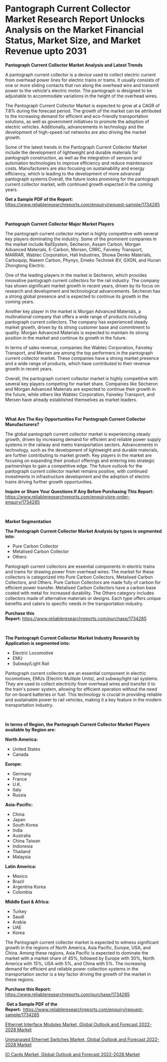 <p><h1>Pantograph Current Collector Market Research Report Unlocks Analysis on the Market Financial Status, Market Size, and Market Revenue upto 2031</h1></p><p><strong>Pantograph Current Collector Market Analysis and Latest Trends</strong></p>
<p><p>A pantograph current collector is a device used to collect electric current from overhead power lines for electric trains or trams. It usually consists of one or more sliding contacts that run along the overhead wire and transmit power to the vehicle's electric motor. The pantograph is designed to be adjustable to accommodate variations in the height of the overhead wires.</p><p>The Pantograph Current Collector Market is expected to grow at a CAGR of 7.8% during the forecast period. The growth of the market can be attributed to the increasing demand for efficient and eco-friendly transportation solutions, as well as government initiatives to promote the adoption of electric vehicles. Additionally, advancements in technology and the development of high-speed rail networks are also driving the market growth.</p><p>Some of the latest trends in the Pantograph Current Collector Market include the development of lightweight and durable materials for pantograph construction, as well as the integration of sensors and automation technologies to improve efficiency and reduce maintenance costs. Manufacturers are also focusing on sustainability and energy efficiency, which is leading to the development of more advanced pantograph systems.Overall, the future looks promising for the pantograph current collector market, with continued growth expected in the coming years.</p></p>
<p><strong>Get a Sample PDF of the Report:&nbsp;</strong> <a href="https://www.reliableresearchreports.com/enquiry/request-sample/1734285">https://www.reliableresearchreports.com/enquiry/request-sample/1734285</a></p>
<p>&nbsp;</p>
<p><strong>Pantograph Current Collector Major Market Players</strong></p>
<p><p>The pantograph current collector market is highly competitive with several key players dominating the industry. Some of the prominent companies in the market include RailSystem, Sécheron, Assam Carbon, Morgan Advanced Materials, E-Carbon, Mersen, CRRC, Faiveley Transport, MARRAR, Wabtec Corporation, Hall Industries, Showa Denko Materials, Carboquip, Naeem Carbon, Phynyx, Emeko Techniek BV, GXGN, and Hunan Zhongtong Electric.</p><p>One of the leading players in the market is Sécheron, which provides innovative pantograph current collectors for the rail industry. The company has shown significant market growth in recent years, driven by its focus on research and development and technological advancements. Sécheron has a strong global presence and is expected to continue its growth in the coming years.</p><p>Another key player in the market is Morgan Advanced Materials, a multinational company that offers a wide range of products including pantograph current collectors. The company has experienced steady market growth, driven by its strong customer base and commitment to quality. Morgan Advanced Materials is expected to maintain its strong position in the market and continue its growth in the future.</p><p>In terms of sales revenue, companies like Wabtec Corporation, Faiveley Transport, and Mersen are among the top performers in the pantograph current collector market. These companies have a strong market presence and a wide range of products, which have contributed to their revenue growth in recent years.</p><p>Overall, the pantograph current collector market is highly competitive with several key players competing for market share. Companies like Sécheron and Morgan Advanced Materials are expected to continue their growth in the future, while others like Wabtec Corporation, Faiveley Transport, and Mersen have already established themselves as market leaders.</p></p>
<p>&nbsp;</p>
<p><strong>What Are The Key Opportunities For Pantograph Current Collector Manufacturers?</strong></p>
<p><p>The global pantograph current collector market is experiencing steady growth, driven by increasing demand for efficient and reliable power supply systems in the railway and metro transportation sectors. Advancements in technology, such as the development of lightweight and durable materials, are further contributing to market growth. Key players in the market are focusing on expanding their product offerings and entering into strategic partnerships to gain a competitive edge. The future outlook for the pantograph current collector market remains positive, with continued investments in infrastructure development and the adoption of electric trains driving further growth opportunities.</p></p>
<p><strong>Inquire or Share Your Questions If Any Before Purchasing This Report:</strong> <a href="https://www.reliableresearchreports.com/enquiry/pre-order-enquiry/1734285">https://www.reliableresearchreports.com/enquiry/pre-order-enquiry/1734285</a></p>
<p>&nbsp;</p>
<p><strong>Market Segmentation</strong></p>
<p><strong>The Pantograph Current Collector Market Analysis by types is segmented into:</strong></p>
<p><ul><li>Pure Carbon Collector</li><li>Metalised Carbon Collector</li><li>Others</li></ul></p>
<p><p>Pantograph current collectors are essential components in electric trains and trams for drawing power from overhead wires. The market for these collectors is categorized into Pure Carbon Collectors, Metalised Carbon Collectors, and Others. Pure Carbon Collectors are made fully of carbon for efficient power transfer. Metalised Carbon Collectors have a carbon base coated with metal for increased durability. The Others category includes collectors made of alternative materials or designs. Each type offers unique benefits and caters to specific needs in the transportation industry.</p></p>
<p><strong>Purchase this Report:&nbsp;</strong><a href="https://www.reliableresearchreports.com/purchase/1734285">https://www.reliableresearchreports.com/purchase/1734285</a></p>
<p>&nbsp;</p>
<p><strong>The Pantograph Current Collector Market Industry Research by Application is segmented into:</strong></p>
<p><ul><li>Electric Locomotive</li><li>EMU</li><li>Subway/Light Rail</li></ul></p>
<p><p>Pantograph current collectors are an essential component in electric locomotives, EMUs (Electric Multiple Units), and subway/light rail systems. They are used to collect electricity from overhead wires and transfer it to the train's power system, allowing for efficient operation without the need for on-board batteries or fuel. This technology is crucial in providing reliable and sustainable power to rail vehicles, making it a key feature in the modern transportation industry.</p></p>
<p>&nbsp;</p>
<p><strong>In terms of Region, the Pantograph Current Collector Market Players available by Region are:</strong></p>
<p>
    <p> <strong> North America: </strong>
        <ul>
            <li>United States</li>
            <li>Canada</li>
        </ul>
        </p> 
    <p> <strong> Europe: </strong>
        <ul>
            <li>Germany</li>
            <li>France</li>
            <li>U.K.</li>
            <li>Italy</li>
            <li>Russia</li>
        </ul>
        </p> 
    <p> <strong> Asia-Pacific: </strong>
        <ul>
            <li>China</li>
            <li>Japan</li>
            <li>South Korea</li>
            <li>India</li>
            <li>Australia</li>
            <li>China Taiwan</li>
            <li>Indonesia</li>
            <li>Thailand</li>
            <li>Malaysia</li>
        </ul>
        </p> 
    <p> <strong> Latin America: </strong>
        <ul>
            <li>Mexico</li>
            <li>Brazil</li>
            <li>Argentina Korea</li>
            <li>Colombia</li>
        </ul>
        </p> 
    <p> <strong> Middle East & Africa: </strong>
        <ul>
            <li>Turkey</li>
            <li>Saudi</li>
            <li>Arabia</li>
            <li>UAE</li>
            <li>Korea</li>
        </ul>
    </p>
    </p>
<p><p>The Pantograph current collector market is expected to witness significant growth in the regions of North America, Asia Pacific, Europe, USA, and China. Among these regions, Asia Pacific is expected to dominate the market with a market share of 45%, followed by Europe with 30%, North America with 15%, USA with 5%, and China with 5%. The increasing demand for efficient and reliable power collection systems in the transportation sector is a key factor driving the growth of the market in these regions.</p></p>
<p><strong>Purchase this Report: </strong><a href="https://www.reliableresearchreports.com/purchase/1734285">https://www.reliableresearchreports.com/purchase/1734285</a></p>
<p>&nbsp;<strong>Get a Sample PDF of the Report:&nbsp;&nbsp;</strong><a href="https://www.reliableresearchreports.com/enquiry/request-sample/1734285">https://www.reliableresearchreports.com/enquiry/request-sample/1734285</a></p>
<p><strong></strong></p>
<p><p><a href="https://view.publitas.com/reportprime-1/ethernet-interface-modules-market-global-outlook-and-forecast-2022-2028-market-research-report-provides-critical-insights-that-can-help-shape-business-development-and-investment-strategies/">Ethernet Interface Modules Market, Global Outlook and Forecast 2022-2028 Market</a></p><p><a href="https://view.publitas.com/reportprime-1/unmanaged-ethernet-switches-market-global-outlook-and-forecast-2022-2028-market-size-and-growth-market-segmentation-regional-and-country-breakdowns-and-market-trends-for-period-from-2023-2030/">Unmanaged Ethernet Switches Market, Global Outlook and Forecast 2022-2028 Market</a></p><p><a href="https://view.publitas.com/reportprime-1/io-cards-market-global-outlook-and-forecast-2022-2028-market-size-furnishes-valuable-information-encompassing-market-share-market-trends-and-projections-spanning-from-2023-to-2030/">IO Cards Market, Global Outlook and Forecast 2022-2028 Market</a></p></p>